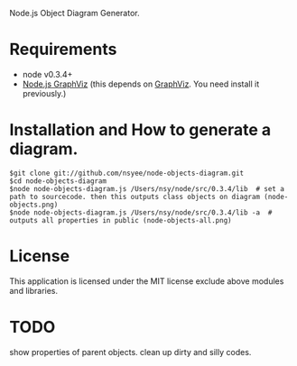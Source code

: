 Node.js Object Diagram Generator.

# Requirements

* node v0.3.4+
* [Node.js GraphViz](https://github.com/glejeune/node-graphviz) (this depends on [GraphViz](http://www.graphviz.org/). You need install it previously.)

# Installation and How to generate a diagram.

	$git clone git://github.com/nsyee/node-objects-diagram.git
	$cd node-objects-diagram
	$node node-objects-diagram.js /Users/nsy/node/src/0.3.4/lib  # set a path to sourcecode. then this outputs class objects on diagram (node-objects.png)
	$node node-objects-diagram.js /Users/nsy/node/src/0.3.4/lib -a  # outputs all properties in public (node-objects-all.png)

# License
This application is licensed under the MIT license exclude above modules and libraries.

# TODO
show properties of parent objects. clean up dirty and silly codes.

